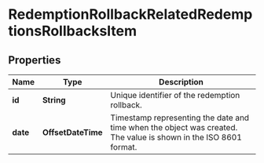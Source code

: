 

# RedemptionRollbackRelatedRedemptionsRollbacksItem


## Properties

| Name | Type | Description |
|------------ | ------------- | ------------- |
|**id** | **String** | Unique identifier of the redemption rollback. |
|**date** | **OffsetDateTime** | Timestamp representing the date and time when the object was created. The value is shown in the ISO 8601 format. |



